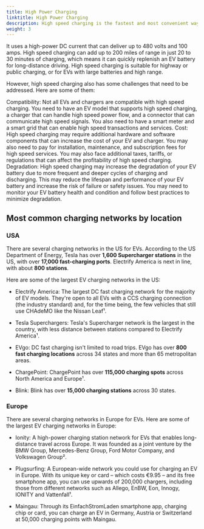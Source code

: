 ```yaml
---
title: High Power Charging
linktitle: High Power Charging
description: High speed charging is the fastest and most convenient way of charging an EV on the road.
weight: 3
---
```

<!-- markdownlint-disable MD033 -->

 It uses a high-power DC current that can deliver up to 480 volts and 100 amps. High speed charging can add up to 200 miles of range in just 20 to 30 minutes of charging, which means it can quickly replenish an EV battery for long-distance driving. High speed charging is suitable for highway or public charging, or for EVs with large batteries and high range.

However, high speed charging also has some challenges that need to be addressed. Here are some of them:

Compatibility: Not all EVs and chargers are compatible with high speed charging. You need to have an EV model that supports high speed charging, a charger that can handle high speed power flow, and a connector that can communicate high speed signals. You also need to have a smart meter and a smart grid that can enable high speed transactions and services.
Cost: High speed charging may require additional hardware and software components that can increase the cost of your EV and charger. You may also need to pay for installation, maintenance, and subscription fees for high speed services. You may also face additional taxes, tariffs, or regulations that can affect the profitability of high speed charging.
Degradation: High speed charging may increase the degradation of your EV battery due to more frequent and deeper cycles of charging and discharging. This may reduce the lifespan and performance of your EV battery and increase the risk of failure or safety issues. You may need to monitor your EV battery health and condition and follow best practices to minimize degradation.

## Most common charging networks by location

### USA

There are several charging networks in the US for EVs. According to the US Department of Energy, Tesla has over **1,600 Supercharger stations** in the US, with over **17,000 fast-charging ports**. Electrify America is next in line, with about **800 stations**.

Here are some of the largest EV charging networks in the US:

- Electrify America: The largest DC fast charging network for the majority of EV models. They're open to all EVs with a CCS charging connection (the industry standard) and, for the time being, the few vehicles that still use CHAdeMO like the Nissan Leaf¹.

- Tesla Superchargers: Tesla's Supercharger network is the largest in the country, with less distance between stations compared to Electrify America¹.

- EVgo: DC fast charging isn't limited to road trips. EVgo has over **800 fast charging locations** across 34 states and more than 65 metropolitan areas.

- ChargePoint: ChargePoint has over **115,000 charging spots** across North America and Europe¹.

- Blink: Blink has over **15,000 charging stations** across 30 states.

### Europe

There are several charging networks in Europe for EVs. Here are some of the largest EV charging networks in Europe:

- Ionity: A high-power charging station network for EVs that enables long-distance travel across Europe. It was founded as a joint venture by the BMW Group, Mercedes-Benz Group, Ford Motor Company, and Volkswagen Group².

- Plugsurfing: A European-wide network you could use for charging an EV in Europe. With its unique key or card – which costs €9.95 – and its free smartphone app, you can use upwards of 200,000 chargers, including those from different networks such as Allego, EnBW, Eon, Innogy, IONITY and Vattenfall¹.

- Maingau: Through its EinfachStromLaden smartphone app, charging chip or card, you can charge an EV in Germany, Austria or Switzerland at 50,000 charging points with Maingau.
